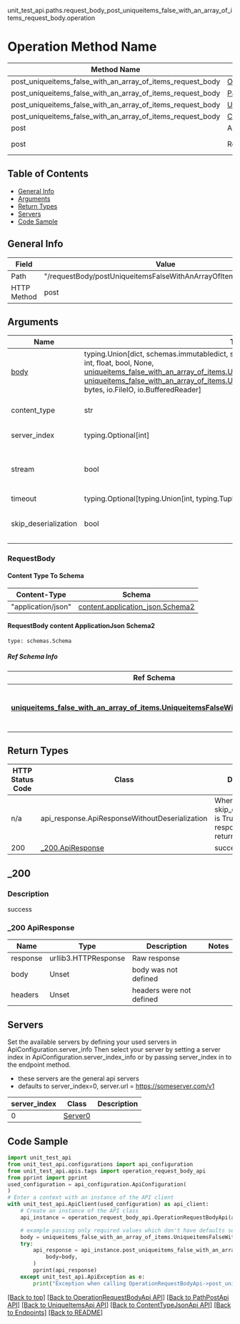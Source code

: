 unit_test_api.paths.request_body_post_uniqueitems_false_with_an_array_of_items_request_body.operation
# Operation Method Name

| Method Name | Api Class | Notes |
| ----------- | --------- | ----- |
| post_uniqueitems_false_with_an_array_of_items_request_body | [OperationRequestBodyApi](../../apis/tags/operation_request_body_api.md) | This api is only for tag=operation.requestBody |
| post_uniqueitems_false_with_an_array_of_items_request_body | [PathPostApi](../../apis/tags/path_post_api.md) | This api is only for tag=path.post |
| post_uniqueitems_false_with_an_array_of_items_request_body | [UniqueItemsApi](../../apis/tags/unique_items_api.md) | This api is only for tag=uniqueItems |
| post_uniqueitems_false_with_an_array_of_items_request_body | [ContentTypeJsonApi](../../apis/tags/content_type_json_api.md) | This api is only for tag=contentType_json |
| post | ApiForPost | This api is only for this endpoint |
| post | RequestBodyPostUniqueitemsFalseWithAnArrayOfItemsRequestBody | This api is only for path=/requestBody/postUniqueitemsFalseWithAnArrayOfItemsRequestBody |

## Table of Contents
- [General Info](#general-info)
- [Arguments](#arguments)
- [Return Types](#return-types)
- [Servers](#servers)
- [Code Sample](#code-sample)

## General Info
| Field | Value |
| ----- | ----- |
| Path | "/requestBody/postUniqueitemsFalseWithAnArrayOfItemsRequestBody" |
| HTTP Method | post |

## Arguments

Name | Type | Description  | Notes
------------- | ------------- | ------------- | -------------
[body](#requestbody) | typing.Union[dict, schemas.immutabledict, str, datetime.date, datetime.datetime, uuid.UUID, int, float, bool, None, [uniqueitems_false_with_an_array_of_items.UniqueitemsFalseWithAnArrayOfItemsTupleInput](../../components/schema/uniqueitems_false_with_an_array_of_items.md#uniqueitemsfalsewithanarrayofitemstupleinput), [uniqueitems_false_with_an_array_of_items.UniqueitemsFalseWithAnArrayOfItemsTuple](../../components/schema/uniqueitems_false_with_an_array_of_items.md#uniqueitemsfalsewithanarrayofitemstuple), bytes, io.FileIO, io.BufferedReader] | required |
content_type | str | optional, default is 'application/json' | Selects the schema and serialization of the request body. value must be one of ['application/json']
server_index | typing.Optional[int] | default is None | Allows one to select a different [server](#servers). If not None, must be one of [0]
stream | bool | default is False | if True then the response.content will be streamed and loaded from a file like object. When downloading a file, set this to True to force the code to deserialize the content to a FileSchema file
timeout | typing.Optional[typing.Union[int, typing.Tuple]] | default is None | the timeout used by the rest client
skip_deserialization | bool | default is False | when True, headers and body will be unset and an instance of api_response.ApiResponseWithoutDeserialization will be returned

### RequestBody

#### Content Type To Schema
Content-Type | Schema
------------ | -------
"application/json" | [content.application_json.Schema2](#requestbody-content-applicationjson-schema2)

#### RequestBody content ApplicationJson Schema2
```
type: schemas.Schema
```

##### Ref Schema Info
Ref Schema | Input Type | Output Type
---------- | ---------- | -----------
[**uniqueitems_false_with_an_array_of_items.UniqueitemsFalseWithAnArrayOfItems**](../../components/schema/uniqueitems_false_with_an_array_of_items.md) | dict, schemas.immutabledict, str, datetime.date, datetime.datetime, uuid.UUID, int, float, bool, None, [uniqueitems_false_with_an_array_of_items.UniqueitemsFalseWithAnArrayOfItemsTupleInput](../../components/schema/uniqueitems_false_with_an_array_of_items.md#uniqueitemsfalsewithanarrayofitemstupleinput), [uniqueitems_false_with_an_array_of_items.UniqueitemsFalseWithAnArrayOfItemsTuple](../../components/schema/uniqueitems_false_with_an_array_of_items.md#uniqueitemsfalsewithanarrayofitemstuple), bytes, io.FileIO, io.BufferedReader | schemas.immutabledict, str, float, int, bool, None, [uniqueitems_false_with_an_array_of_items.UniqueitemsFalseWithAnArrayOfItemsTuple](../../components/schema/uniqueitems_false_with_an_array_of_items.md#uniqueitemsfalsewithanarrayofitemstuple), bytes, io.FileIO

## Return Types

HTTP Status Code | Class | Description
------------- | ------------- | -------------
n/a | api_response.ApiResponseWithoutDeserialization | When skip_deserialization is True this response is returned
200 | [_200.ApiResponse](#_200-apiresponse) | success

## _200

### Description
success

### _200 ApiResponse
Name | Type | Description  | Notes
------------- | ------------- | ------------- | -------------
response | urllib3.HTTPResponse | Raw response |
body | Unset | body was not defined |
headers | Unset | headers were not defined |

## Servers

Set the available servers by defining your used servers in ApiConfiguration.server_info
Then select your server by setting a server index in ApiConfiguration.server_index_info or by
passing server_index in to the endpoint method.
- these servers are the general api servers
- defaults to server_index=0, server.url = https://someserver.com/v1

server_index | Class | Description
------------ | ----- | ------------
0 | [Server0](../../servers/server_0.md) |

## Code Sample

```python
import unit_test_api
from unit_test_api.configurations import api_configuration
from unit_test_api.apis.tags import operation_request_body_api
from pprint import pprint
used_configuration = api_configuration.ApiConfiguration(
)
# Enter a context with an instance of the API client
with unit_test_api.ApiClient(used_configuration) as api_client:
    # Create an instance of the API class
    api_instance = operation_request_body_api.OperationRequestBodyApi(api_client)

    # example passing only required values which don't have defaults set
    body = uniqueitems_false_with_an_array_of_items.UniqueitemsFalseWithAnArrayOfItems.validate(None)
    try:
        api_response = api_instance.post_uniqueitems_false_with_an_array_of_items_request_body(
            body=body,
        )
        pprint(api_response)
    except unit_test_api.ApiException as e:
        print("Exception when calling OperationRequestBodyApi->post_uniqueitems_false_with_an_array_of_items_request_body: %s\n" % e)
```

[[Back to top]](#top)
[[Back to OperationRequestBodyApi API]](../../apis/tags/operation_request_body_api.md)
[[Back to PathPostApi API]](../../apis/tags/path_post_api.md)
[[Back to UniqueItemsApi API]](../../apis/tags/unique_items_api.md)
[[Back to ContentTypeJsonApi API]](../../apis/tags/content_type_json_api.md)
[[Back to Endpoints]](../../../README.md#Endpoints) [[Back to README]](../../../README.md)